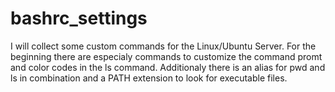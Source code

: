 # bashrc_settings

I will collect some custom commands for the Linux/Ubuntu Server.
For the beginning there are especialy commands to customize the command promt and color codes in the ls command.
Additionaly there is an alias for pwd and ls in combination and a PATH extension to look for executable files.
